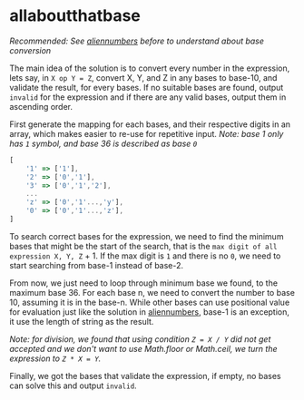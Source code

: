 # allaboutthatbase

_Recommended: See [aliennumbers](aliennumbers.md) before to understand about base conversion_

The main idea of the solution is to convert every number in the expression, lets say, in `X op Y = Z`, convert X, Y, and Z in any bases to base-10, and validate the result, for every bases. If no suitable bases are found, output `invalid` for the expression and if there are any valid bases, output them in ascending order.

First generate the mapping for each bases, and their respective digits in an array, which makes easier to re-use for repetitive input. _Note: base 1 only has `1` symbol, and base 36 is described as base `0`_

```ts
[
    '1' => ['1'],
    '2' => ['0','1'],
    '3' => ['0','1','2'],
    ...
    'z' => ['0','1'...,'y'],
    '0' => ['0','1'...,'z'],
]
```

To search correct bases for the expression, we need to find the minimum bases that might be the start of the search, that is the `max digit of all expression X, Y, Z` + 1. If the max digit is `1` and there is no `0`, we need to start searching from base-1 instead of base-2.

From now, we just need to loop through minimum base we found, to the maximum base 36. For each base n, we need to convert the number to base 10, assuming it is in the base-n. While other bases can use positional value for evaluation just like the solution in [aliennumbers](aliennumbers.md), base-1 is an exception, it use the length of string as the result.

_Note: for division, we found that using condition `Z = X / Y` did not get accepted and we don't want to use Math.floor or Math.ceil, we turn the expression to `Z * X = Y`._

Finally, we got the bases that validate the expression, if empty, no bases can solve this and output `invalid`.
